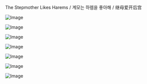 The Stepmother Likes Harems /
 계모는 하렘을 좋아해 /
继母爱开后宫

![Image](https://github.com/user-attachments/assets/ecd6effa-db61-4209-950c-1d23026b16a7)

![Image](https://github.com/user-attachments/assets/414dbd9d-1dca-4d96-84cc-652ed6111078)

![Image](https://github.com/user-attachments/assets/bef29600-66b0-447e-82cf-d286d152e7a5)

![Image](https://github.com/user-attachments/assets/a0700c3d-caf7-4bed-96f4-3c63316faaff)

![Image](https://github.com/user-attachments/assets/3fe6753d-01d0-4c47-a1fc-a8be022ed041)

![Image](https://github.com/user-attachments/assets/e4a68d75-1ec2-4518-b0bf-c001298d8ecb)

![Image](https://github.com/user-attachments/assets/768af56a-4449-46da-9de7-0cf21596527b)

